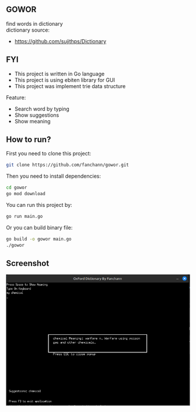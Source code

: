 ## GOWOR
find words in dictionary\
dictionary source:
- https://github.com/sujithps/Dictionary

## FYI
- This project is written in Go language
- This project is using ebiten library for GUI
- This project was implement trie data structure

Feature:
- Search word by typing
- Show suggestions
- Show meaning

## How to run?
First you need to clone this project:
```bash
git clone https://github.com/fanchann/gowor.git
```

Then you need to install dependencies:
```bash
cd gowor
go mod download
```

You can run this project by:
```bash
go run main.go
```

Or you can build binary file:
```bash
go build -o gowor main.go
./gowor
```

## Screenshot
![screenshot](assets/screenshot.png)
